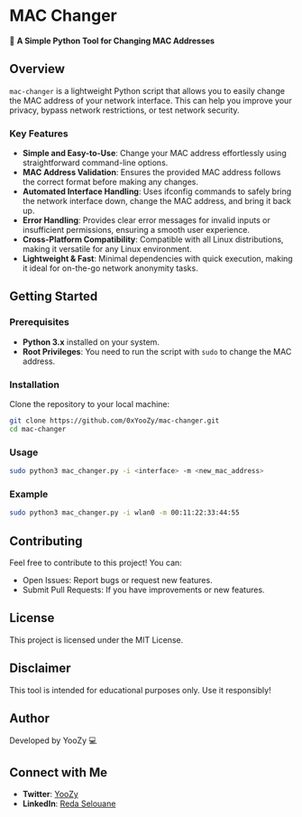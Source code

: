 # MAC Changer

🔧 **A Simple Python Tool for Changing MAC Addresses**

## Overview
`mac-changer` is a lightweight Python script that allows you to easily change the MAC address of your network interface. This can help you improve your privacy, bypass network restrictions, or test network security.

### Key Features
- **Simple and Easy-to-Use**: Change your MAC address effortlessly using straightforward command-line options.
- **MAC Address Validation**: Ensures the provided MAC address follows the correct format before making any changes.
- **Automated Interface Handling**: Uses ifconfig commands to safely bring the network interface down, change the MAC address, and bring it back up.
- **Error Handling**: Provides clear error messages for invalid inputs or insufficient permissions, ensuring a smooth user experience.
- **Cross-Platform Compatibility**: Compatible with all Linux distributions, making it versatile for any Linux environment.
- **Lightweight & Fast**: Minimal dependencies with quick execution, making it ideal for on-the-go network anonymity tasks.

## Getting Started

### Prerequisites
- **Python 3.x** installed on your system.
- **Root Privileges**: You need to run the script with `sudo` to change the MAC address.

### Installation
Clone the repository to your local machine:
```bash
git clone https://github.com/0xYooZy/mac-changer.git
cd mac-changer
```

### Usage
``` bash
sudo python3 mac_changer.py -i <interface> -m <new_mac_address>
```

### Example
```bash
sudo python3 mac_changer.py -i wlan0 -m 00:11:22:33:44:55
```

## Contributing
Feel free to contribute to this project! You can:

- Open Issues: Report bugs or request new features.
- Submit Pull Requests: If you have improvements or new features.

## License
This project is licensed under the MIT License.

## Disclaimer
This tool is intended for educational purposes only. Use it responsibly!

## Author
Developed by YooZy 💻

## Connect with Me
- **Twitter**: [YooZy](https://twitter.com/0xYooZy/)
- **LinkedIn**: [Reda Selouane](https://www.linkedin.com/in/reda-selouane-398979333/)
